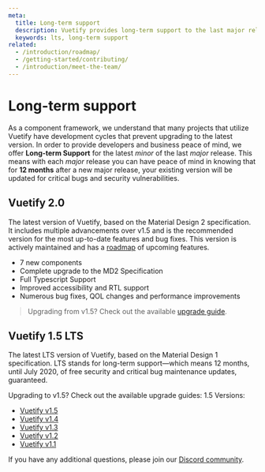 ```yaml
---
meta:
  title: Long-term support
  description: Vuetify provides long-term support to the last major release for 12 months for critical bugs and security vulnerabilities.
  keywords: lts, long-term support
related:
  - /introduction/roadmap/
  - /getting-started/contributing/
  - /introduction/meet-the-team/
---
```


# Long-term support
As a component framework, we understand that many projects that utilize Vuetify have development cycles that prevent upgrading to the latest version. In order to provide developers and business peace of mind, we offer **Long-term Support** for the latest _minor_ of the last _major_ release. This means with each _major_ release you can have peace of mind in knowing that for **12 months** after a new major release, your existing version will be updated for critical bugs and security vulnerabilities.

<entry-ad />

## Vuetify 2.0
The latest version of Vuetify, based on the Material Design 2 specification. It includes multiple advancements over v1.5 and is the recommended version for the most up-to-date features and bug fixes. This version is actively maintained and has a [roadmap](/introduction/roadmap) of upcoming features.

* 7 new components
* Complete upgrade to the MD2 Specification
* Full Typescript Support
* Improved accessibility and RTL support
* Numerous bug fixes, QOL changes and performance improvements

> Upgrading from v1.5? Check out the available [upgrade guide](https://github.com/vuetifyjs/vuetify/releases/tag/v2.0.0#user-content-upgrade-guide).

## Vuetify 1.5 LTS
The latest LTS version of Vuetify, based on the Material Design 1 specification. LTS stands for long-term support—which means 12 months, until July 2020, of free security and critical bug maintenance updates, guaranteed.

Upgrading to v1.5? Check out the available upgrade guides:
1.5 Versions:

* [Vuetify v1.5](https://github.com/vuetifyjs/vuetify/releases/tag/v1.5.0)
* [Vuetify v1.4](https://github.com/vuetifyjs/vuetify/releases/tag/v1.4.0)
* [Vuetify v1.3](https://github.com/vuetifyjs/vuetify/releases/tag/v1.3.0)
* [Vuetify v1.2](https://github.com/vuetifyjs/vuetify/releases/tag/v1.2.0)
* [Vuetify v1.1](https://github.com/vuetifyjs/vuetify/releases/tag/v1.1.0)

If you have any additional questions, please join our [Discord community](https://community.vuetifyjs.com).

<backmatter />
